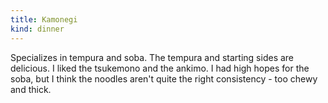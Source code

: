 ```yaml
---
title: Kamonegi
kind: dinner
---
```

Specializes in tempura and soba. The tempura and starting sides are delicious. I liked the tsukemono and the ankimo. I had high hopes for the soba, but I think the noodles aren't quite the right consistency - too chewy and thick.
